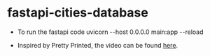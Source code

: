 # fastapi-cities-database

* To run the fastapi code
uvicorn --host 0.0.0.0 main:app --reload

* Inspired by Pretty Printed, the video can be found [here](https://www.youtube.com/watch?v=kCggyi_7pHg&t=300s&ab_channel=PrettyPrinted).
